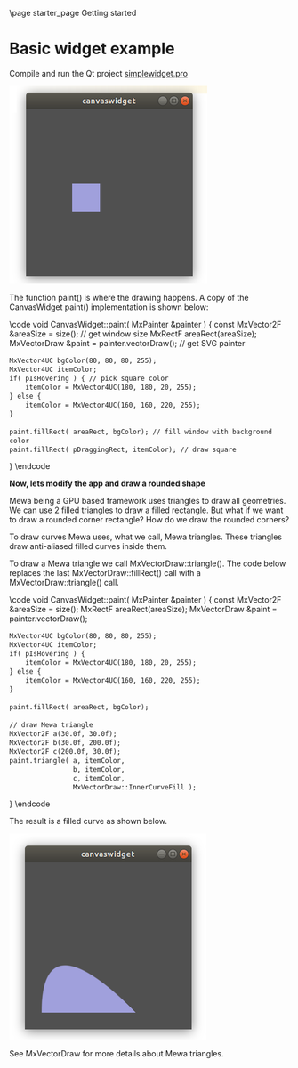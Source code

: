 \page starter_page Getting started

# Basic widget example

Compile and run the Qt project [simplewidget.pro](https://github.com/Mewatools/mewa/blob/master/solutions/simplewidget/simplewidget.pro)

![CanvasWidget example](doc/images/canvasExample.png)

The function paint() is where the drawing happens. A copy of the CanvasWidget paint() implementation is shown below:

\code
void CanvasWidget::paint( MxPainter &painter )
{
    const MxVector2F &areaSize = size(); // get window size
    MxRectF areaRect(areaSize);
    MxVectorDraw &paint = painter.vectorDraw(); // get SVG painter

    MxVector4UC bgColor(80, 80, 80, 255);
    MxVector4UC itemColor;
    if( pIsHovering ) { // pick square color
        itemColor = MxVector4UC(180, 180, 20, 255);
    } else {
        itemColor = MxVector4UC(160, 160, 220, 255);
    }

    paint.fillRect( areaRect, bgColor); // fill window with background color
    paint.fillRect( pDraggingRect, itemColor); // draw square
}
\endcode

**Now, lets modify the app and draw a rounded shape**

Mewa being a GPU based framework uses triangles to draw all geometries. 
We can use 2 filled triangles to draw a filled rectangle. But what if we want to draw a rounded corner rectangle?
How do we draw the rounded corners?

To draw curves Mewa uses, what we call, Mewa triangles.
These triangles draw anti-aliased filled curves inside them.

To draw a Mewa triangle we call MxVectorDraw::triangle(). The code below replaces
the last MxVectorDraw::fillRect() call with a MxVectorDraw::triangle() call.

\code
void CanvasWidget::paint( MxPainter &painter )
{
    const MxVector2F &areaSize = size();
    MxRectF areaRect(areaSize);
    MxVectorDraw &paint = painter.vectorDraw();

    MxVector4UC bgColor(80, 80, 80, 255);
    MxVector4UC itemColor;
    if( pIsHovering ) {
        itemColor = MxVector4UC(180, 180, 20, 255);
    } else {
        itemColor = MxVector4UC(160, 160, 220, 255);
    }

    paint.fillRect( areaRect, bgColor);

    // draw Mewa triangle
    MxVector2F a(30.0f, 30.0f);
    MxVector2F b(30.0f, 200.0f);
    MxVector2F c(200.0f, 30.0f);
    paint.triangle( a, itemColor,
                    b, itemColor,
                    c, itemColor,
                    MxVectorDraw::InnerCurveFill );
}
\endcode

The result is a filled curve as shown below.

![Mewa triangle](doc/images/canvasExample-triangle.png)

See MxVectorDraw for more details about Mewa triangles.
